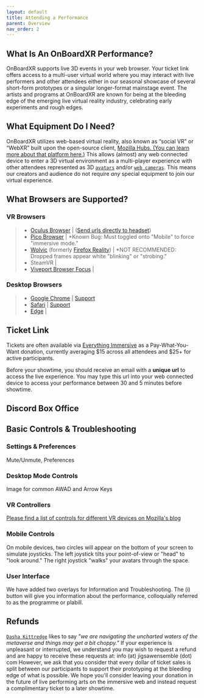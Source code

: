 ```yaml
---
layout: default
title: Attending a Performance
parent: Overview
nav_order: 2
---
```


## What Is An OnBoardXR Performance?
OnBoardXR supports live 3D events in your web browser. Your ticket link offers access to a multi-user virtual world where you may interact with live performers and other attendees either in our seasonal showcase of several short-form prototypes or a singular longer-format mainstage event. The artists and programs at OnBoardXR are known for being at the bleeding edge of the emerging live virtual reality industry, celebrating early experiments and rough edges. 

## What Equipment Do I Need?
OnBoardXR utilizes web-based virtual reality, also known as “social VR” or “WebXR” built upon the open-source client, [Mozilla Hubs. (You can learn more about that platform here.)](https://hubs.mozilla.com/docs/welcome.html) This allows (almost) any web connected device to enter a 3D virtual environment as a multi-player experience with other attendees represented as 3D [`avatars`](./glossary-avatars.md) and/or [`web cameras`](./glossary-webcam.md). This means our creators and audience do not require *any* special equipment to join our virtual experience. 

## What Browsers are Supported?

### VR Browsers
> - [Oculus Browser](https://www.oculus.com/experiences/quest/1916519981771802/) | ([Send urls directly to headset](https://screenrant.com/send-iphone-android-browser-links-meta-quest-vr-headset-how/))
> - [Pico Browser](https://play.google.com/store/apps/details?id=com.pico.browser&hl=en_US&gl=US) | *Known Bug: Must toggled onto "Mobile" to force "immersive mode."
> - [Wolvic](https://www.wolvic.com/en/) (formerly [Firefox Reality](https://mixedreality.mozilla.org/firefox-reality)) | *NOT RECOMMENDED: Dropped frames appear white "blinking" or "strobing." 
> - SteamVR |
> - [Viveport Browser Focus](https://www.vive.com/uk/support/vive-focus/category_howto/browsing-the-web.html) |
### Desktop Browsers
> - [Google Chrome](https://www.google.com/chrome/dr/download) | [Support](https://immersiveweb.dev/chrome-support.html)
> - [Safari](https://apps.apple.com/no/app/safari/id1146562112) | [Support](https://discussions.apple.com/thread/254295334)
> - [Edge](https://learn.microsoft.com/en-us/windows/mixed-reality/enthusiast-guide/using-microsoft-edge) | 

## Ticket Link
Tickets are often available via [Everything Immersive](https://everythingimmersive.com/events/onboard) as a Pay-What-You-Want donation, currently averaging $15 across all attendees and $25+ for active participants. 

Before your showtime, you should receive an email with a **unique url** to access the live experience. You may type this url into your web connected device to access your performance between 30 and 5 minutes before showtime. 

## Discord Box Office

## Basic Controls & Troubleshooting

### Settings & Preferences
Mute/Unmute, Preferences 

### Desktop Mode Controls
Image for common AWAD and Arrow Keys

### VR Controllers
[Please find a list of controls for different VR devices on Mozilla's blog](https://hubs.mozilla.com/docs/hubs-controls.html)

### Mobile Controls
On mobile devices, two circles will appear on the bottom of your screen to simulate joysticks. The left joystick tilts your point-of-view or "head" to "look around." The right joystick "walks" your avatars through the space. 

### User Interface
We have added two overlays for Information and Troubleshooting. The (i) button will give you information about the performance, colloquially referred to as the programme or plabill. 

## Refunds
[`Dasha Kittredge`](./dasha-kittredge.md) likes to say *"we are navigating the uncharted waters of the metaverse and things may get a bit choppy."* If your experience is unpleasant or interrupted, we understand you may wish to request a refund and are happy to receive these requests at: info (at) jigsawensemble (dot) com 
However, we ask that you consider that every dollar of ticket sales is split between our participants to support their prototyping at the bleeding edge of what is possible. We hope you'll consider leaving your donation in the future of live performing arts on the immersive web and instead request a complimentary ticket to a later showtime.
